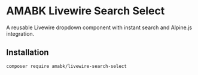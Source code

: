 # AMABK Livewire Search Select

A reusable Livewire dropdown component with instant search and Alpine.js integration.

## Installation

```bash
composer require amabk/livewire-search-select
